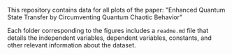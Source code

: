 This repository contains data for all plots of the paper: "Enhanced Quantum State Transfer by Circumventing Quantum Chaotic Behavior"

Each folder corresponding to the figures includes a `readme.md` file that details the independent variables, dependent variables, constants, and other relevant information about the dataset.